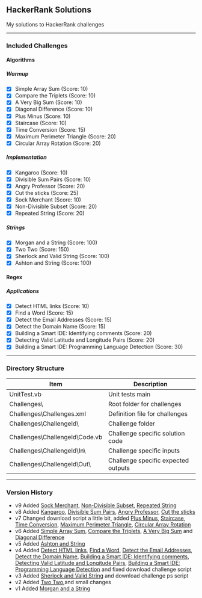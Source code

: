 ## HackerRank Solutions
My solutions to HackerRank challenges

---
### Included Challenges
#### Algorithms
##### Warmup
- [x] Simple Array Sum (Score: 10)
- [x] Compare the Triplets (Score: 10)
- [x] A Very Big Sum (Score: 10)
- [x] Diagonal Difference (Score: 10)
- [x] Plus Minus (Score: 10)
- [x] Staircase (Score: 10)
- [x] Time Conversion (Score: 15)
- [x] Maximum Perimeter Triangle (Score: 20)
- [x] Circular Array Rotation (Score: 20)

##### Implementation
- [x] Kangaroo (Score: 10)
- [x] Divisible Sum Pairs (Score: 10)
- [x] Angry Professor (Score: 20)
- [x] Cut the sticks (Score: 25)
- [x] Sock Merchant (Score: 10)
- [x] Non-Divisible Subset (Score: 20)
- [x] Repeated String (Score: 20)

##### Strings
- [x] Morgan and a String (Score: 100)
- [x] Two Two (Score: 150)
- [x] Sherlock and Valid String (Score: 100)
- [x] Ashton and String (Score: 100)

#### Regex
##### Applications
- [x] Detect HTML links (Score: 10)
- [x] Find a Word (Score: 15)
- [x] Detect the Email Addresses (Score: 15)
- [x] Detect the Domain Name (Score: 15)
- [x] Building a Smart IDE: Identifying comments (Score: 20)
- [x] Detecting Valid Latitude and Longitude Pairs (Score: 20)
- [x] Building a Smart IDE: Programming Language Detection (Score: 30)

---
### Directory Structure

Item | Description
---- | -----------
UnitTest.vb | Unit tests main
Challenges\ | Root folder for challenges
Challenges\Challenges.xml | Definition file for challenges
Challenges\ChallengeId\ | Challenge folder
Challenges\ChallengeId\Code.vb | Challenge specific solution code
Challenges\ChallengeId\In\ | Challenge specific inputs
Challenges\ChallengeId\Out\ | Challenge specific expected outputs

---
### Version History
- v9 Added [Sock Merchant](https://www.hackerrank.com/challenges/sock-merchant), [Non-Divisible Subset](https://www.hackerrank.com/challenges/non-divisible-subset), [Repeated String](https://www.hackerrank.com/challenges/repeated-string)
- v8 Added [Kangaroo](https://www.hackerrank.com/challenges/kangaroo), [Divisible Sum Pairs](https://www.hackerrank.com/challenges/divisible-sum-pairs), [Angry Professor](https://www.hackerrank.com/challenges/angry-professor), [Cut the sticks](https://www.hackerrank.com/challenges/cut-the-sticks)
- v7 Changed download script a little bit, added [Plus Minus](https://www.hackerrank.com/challenges/plus-minus), [Staircase](https://www.hackerrank.com/challenges/staircase), [Time Conversion](https://www.hackerrank.com/challenges/time-conversion), [Maximum Perimeter Triangle](https://www.hackerrank.com/challenges/maximum-perimeter-triangle), [Circular Array Rotation](https://www.hackerrank.com/challenges/circular-array-rotation)
- v6 Added [Simple Array Sum](https://www.hackerrank.com/challenges/simple-array-sum), [Compare the Triplets](https://www.hackerrank.com/challenges/compare-the-triplets), [A Very Big Sum](https://www.hackerrank.com/challenges/a-very-big-sum) and [Diagonal Difference](https://www.hackerrank.com/challenges/diagonal-difference)
- v5 Added [Ashton and String](https://www.hackerrank.com/challenges/ashton-and-string)
- v4 Added [Detect HTML links](https://www.hackerrank.com/challenges/detect-html-links), [Find a Word](https://www.hackerrank.com/challenges/find-a-word), [Detect the Email Addresses](https://www.hackerrank.com/challenges/detect-the-email-addresses), [Detect the Domain Name](https://www.hackerrank.com/challenges/detect-the-domain-name), [Building a Smart IDE: Identifying comments](https://www.hackerrank.com/challenges/ide-identifying-comments), [Detecting Valid Latitude and Longitude Pairs](https://www.hackerrank.com/challenges/detecting-valid-latitude-and-longitude), [Building a Smart IDE: Programming Language Detection](https://www.hackerrank.com/challenges/programming-language-detection) and fixed download challenge script
- v3 Added [Sherlock and Valid String](https://www.hackerrank.com/challenges/sherlock-and-valid-string) and download challenge ps script
- v2 Added [Two Two](https://www.hackerrank.com/challenges/two-two),and small changes
- v1 Added [Morgan and a String](https://www.hackerrank.com/challenges/morgan-and-a-string)